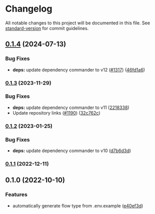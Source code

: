# Changelog

All notable changes to this project will be documented in this file. See [standard-version](https://github.com/conventional-changelog/standard-version) for commit guidelines.

## [0.1.4](https://github.com/runtime-env/import-meta-env/compare/flow0.1.3...flow0.1.4) (2024-07-13)


### Bug Fixes

* **deps:** update dependency commander to v12 ([#1317](https://github.com/runtime-env/import-meta-env/issues/1317)) ([46fd1a6](https://github.com/runtime-env/import-meta-env/commit/46fd1a6b3952ac0cbba30e6cad171a0cd86c9b6b))

### [0.1.3](https://github.com/runtime-env/import-meta-env/compare/flow0.1.2...flow0.1.3) (2023-11-29)


### Bug Fixes

* **deps:** update dependency commander to v11 ([2218338](https://github.com/runtime-env/import-meta-env/commit/2218338974827fa45fcf7f16ac03d312227a398a))
* Update repository links ([#1190](https://github.com/runtime-env/import-meta-env/issues/1190)) ([32c762c](https://github.com/runtime-env/import-meta-env/commit/32c762c4e64be00bba3d673716e3aeb09e39cd7f))

### [0.1.2](https://github.com/runtime-env/import-meta-env/compare/flow0.1.1...flow0.1.2) (2023-01-25)


### Bug Fixes

* **deps:** update dependency commander to v10 ([d7b6d3d](https://github.com/runtime-env/import-meta-env/commit/d7b6d3da733db25acfab1b00fa0cd7b226f141a8))

### [0.1.1](https://github.com/runtime-env/import-meta-env/compare/flow0.1.0...flow0.1.1) (2022-12-11)

## 0.1.0 (2022-10-10)


### Features

* automatically generate flow type from .env.example ([e40ef3d](https://github.com/runtime-env/import-meta-env/commit/e40ef3dc7d8ccd1fbfaf3413c7af88867921057f))
